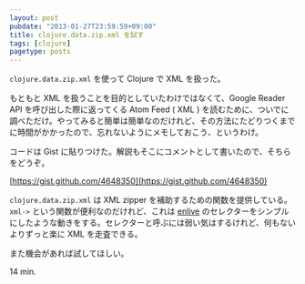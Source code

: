 ```yaml
---
layout: post
pubdate: "2013-01-27T23:59:59+09:00"
title: clojure.data.zip.xml を試す
tags: [clojure]
pagetype: posts
---
```

`clojure.data.zip.xml` を使って Clojure で XML を扱った。

もともと XML を扱うことを目的としていたわけではなくて、Google Reader API を呼び出した際に返ってくる Atom Feed ( XML ) を読むために、ついでに調べただけ。やってみると簡単は簡単なのだけれど、その方法にたどりつくまでに時間がかかったので、忘れないようにメモしておこう、というわけ。

コードは Gist に貼りつけた。解説もそこにコメントとして書いたので、そちらをどうぞ。

[https://gist.github.com/4648350](https://gist.github.com/4648350)

`clojure.data.zip.xml` は XML zipper を補助するための関数を提供している。`xml->` という関数が便利なのだけれど、これは [enlive](https://github.com/cgrand/enlive) のセレクターをシンプルにしたような動きをする。セレクターと呼ぶには弱い気はするけれど、何もないよりずっと楽に XML を走査できる。

また機会があれば試してほしい。

14 min.

